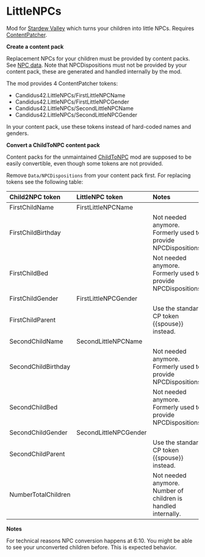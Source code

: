 # LittleNPCs

Mod for [Stardew Valley](http://stardewvalley.net/) which turns your children into little NPCs. Requires [ContentPatcher](https://www.nexusmods.com/stardewvalley/mods/1915).

**Create a content pack**

Replacement NPCs for your children must be provided by content packs. See [NPC data](https://stardewvalleywiki.com/Modding:NPC_data). Note that NPCDispositions must not be provided by your content pack, these are generated and handled internally by the mod.

The mod provides 4 ContentPatcher tokens:

* Candidus42.LittleNPCs/FirstLittleNPCName
* Candidus42.LittleNPCs/FirstLittleNPCGender
* Candidus42.LittleNPCs/SecondLittleNPCName
* Candidus42.LittleNPCs/SecondLittleNPCGender

In your content pack, use these tokens instead of hard-coded names and genders.

**Convert a ChildToNPC content pack**

Content packs for the unmaintained [ChildToNPC](https://www.nexusmods.com/stardewvalley/mods/4568) mod are supposed to be easily convertible, even though some tokens are not provided.

Remove `Data/NPCDispositions` from your content pack first. For replacing tokens see the following table:


| Child2NPC token     | LittleNPC token       | Notes                                                         |
|:--------------------|:----------------------|:--------------------------------------------------------------|
| FirstChildName      | FirstLittleNPCName    |                                                               |
| FirstChildBirthday  |                       | Not needed anymore. Formerly used to provide NPCDispositions. |
| FirstChildBed       |                       | Not needed anymore. Formerly used to provide NPCDispositions. |
| FirstChildGender    | FirstLittleNPCGender  |                                                               |
| FirstChildParent    |                       | Use the standard CP token {{spouse}} instead.                 |
| SecondChildName     | SecondLittleNPCName   |                                                               |
| SecondChildBirthday |                       | Not needed anymore. Formerly used to provide NPCDispositions. |
| SecondChildBed      |                       | Not needed anymore. Formerly used to provide NPCDispositions. |
| SecondChildGender   | SecondLittleNPCGender |                                                               |
| SecondChildParent   |                       | Use the standard CP token {{spouse}} instead.                 |
| NumberTotalChildren |                       | Not needed anymore. Number of children is handled internally. |

**Notes**

For technical reasons NPC conversion happens at 6:10. You might be able to see your unconverted children before. This is expected behavior.
